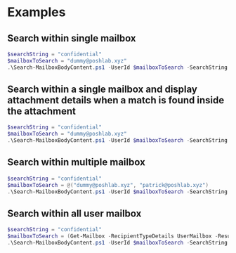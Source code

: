 # Examples

## Search within single mailbox

```PowerShell
$searchString = "confidential"
$mailboxToSearch = "dummy@poshlab.xyz"
.\Search-MailboxBodyContent.ps1 -UserId $mailboxToSearch -SearchString $searchString
```

## Search within a single mailbox and display attachment details when a match is found inside the attachment

```PowerShell
$searchString = "confidential"
$mailboxToSearch = "dummy@poshlab.xyz"
.\Search-MailboxBodyContent.ps1 -UserId $mailboxToSearch -SearchString $searchString -ShowAttachment
```

## Search within multiple mailbox

```PowerShell
$searchString = "confidential"
$mailboxToSearch = @("dummy@poshlab.xyz", "patrick@poshlab.xyz")
.\Search-MailboxBodyContent.ps1 -UserId $mailboxToSearch -SearchString $searchString
```

## Search within all user mailbox

```PowerShell
$searchString = "confidential"
$mailboxToSearch = (Get-Mailbox -RecipientTypeDetails UserMailbox -ResultSize Unlimited).UserPrincipalName
.\Search-MailboxBodyContent.ps1 -UserId $mailboxToSearch -SearchString $searchString
```

